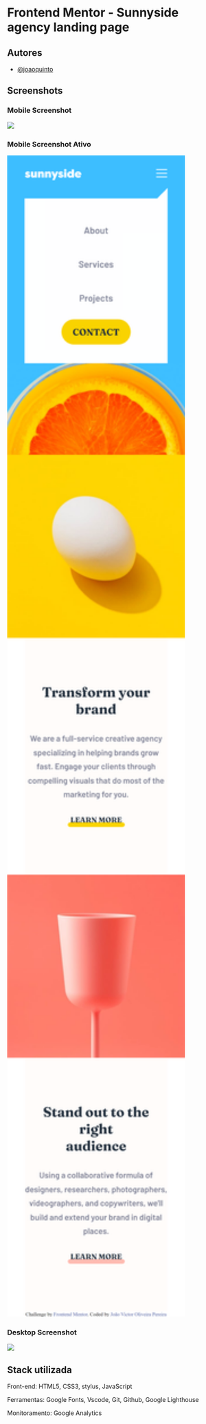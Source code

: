 # Frontend Mentor - Sunnyside agency landing page

## Autores

- [@joaoquinto](https://github.com/joaoquinto)

## Screenshots

### Mobile Screenshot

<img src="assets\screenshots\Mobilev6.png" width="414px">

### Mobile Screenshot Ativo

<img src="assets\screenshots\Mobilev3-active.png" width="414px">

### Desktop Screenshot

<img src="assets\screenshots\Desktopv6.png" width="1000px">

## Stack utilizada

Front-end: HTML5, CSS3, stylus, JavaScript

Ferramentas: Google Fonts, Vscode, Git, Github, Google Lighthouse

Monitoramento: Google Analytics
